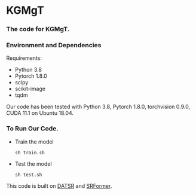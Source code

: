 # KGMgT
### The code for KGMgT.
### Environment and Dependencies
Requirements:
  * Python 3.8
  * Pytorch 1.8.0
  * scipy
  * scikit-image
  * tqdm

Our code has been tested with Python 3.8, Pytorch 1.8.0, torchvision 0.9.0, CUDA 11.1 on Ubuntu 18.04.
### To Run Our Code.
* Train the model
  ```
  sh train.sh
  ```
* Test the model
  ```
  sh test.sh
  ```
This code is built on [DATSR](https://github.com/caojiezhang/DATSR) and [SRFormer](https://github.com/ofsoundof/GRL-Image-Restoration).
